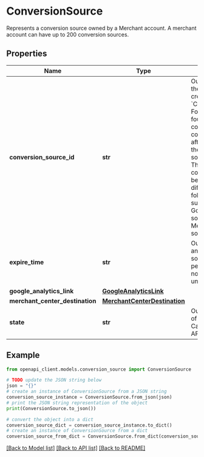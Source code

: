 # ConversionSource

Represents a conversion source owned by a Merchant account. A merchant account can have up to 200 conversion sources.

## Properties

Name | Type | Description | Notes
------------ | ------------- | ------------- | -------------
**conversion_source_id** | **str** | Output only. Generated by the Content API upon creation of a new &#x60;ConversionSource&#x60;. Format: [a-z]{4}:.+ The four characters before the colon represent the type of conversio source. Content after the colon represents the ID of the conversion source within that type. The ID of two different conversion sources might be the same across different types. The following type prefixes are supported: - galk: For GoogleAnalyticsLink sources. - mcdn: For MerchantCenterDestination sources. | [optional] [readonly] 
**expire_time** | **str** | Output only. The time when an archived conversion source becomes permanently deleted and is no longer available to undelete. | [optional] [readonly] 
**google_analytics_link** | [**GoogleAnalyticsLink**](GoogleAnalyticsLink.md) |  | [optional] 
**merchant_center_destination** | [**MerchantCenterDestination**](MerchantCenterDestination.md) |  | [optional] 
**state** | **str** | Output only. Current state of this conversion source. Can&#39;t be edited through the API. | [optional] [readonly] 

## Example

```python
from openapi_client.models.conversion_source import ConversionSource

# TODO update the JSON string below
json = "{}"
# create an instance of ConversionSource from a JSON string
conversion_source_instance = ConversionSource.from_json(json)
# print the JSON string representation of the object
print(ConversionSource.to_json())

# convert the object into a dict
conversion_source_dict = conversion_source_instance.to_dict()
# create an instance of ConversionSource from a dict
conversion_source_from_dict = ConversionSource.from_dict(conversion_source_dict)
```
[[Back to Model list]](../README.md#documentation-for-models) [[Back to API list]](../README.md#documentation-for-api-endpoints) [[Back to README]](../README.md)



